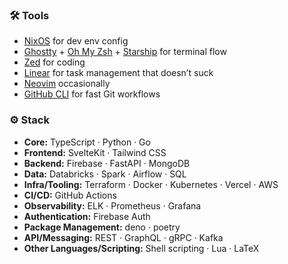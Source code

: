 ### 🛠 Tools

- [NixOS](https://nixos.org/) for dev env config
- [Ghostty](https://ghostty.org/) + [Oh My Zsh](https://ohmyz.sh/) + [Starship](https://starship.rs/) for terminal flow
- [Zed](https://zed.dev/) for coding
- [Linear](https://linear.app/) for task management that doesn’t suck
- [Neovim](https://neovim.io/) occasionally
- [GitHub CLI](https://cli.github.com/) for fast Git workflows

### ⚙️ Stack

- **Core:** TypeScript · Python · Go
- **Frontend:** SvelteKit · Tailwind CSS
- **Backend:** Firebase · FastAPI · MongoDB <!--Supabase · DuckDB-->
- **Data:** Databricks · Spark · Airflow · SQL
- **Infra/Tooling:** Terraform · Docker · Kubernetes · Vercel · AWS
- **CI/CD:** GitHub Actions
- **Observability:** ELK · Prometheus · Grafana
- **Authentication:** Firebase Auth
- **Package Management:** deno · poetry
- **API/Messaging:** REST · GraphQL · gRPC · Kafka
- **Other Languages/Scripting:** Shell scripting · Lua · LaTeX
<!--- **Testing:** Jest · Playwright · Cypress-->

